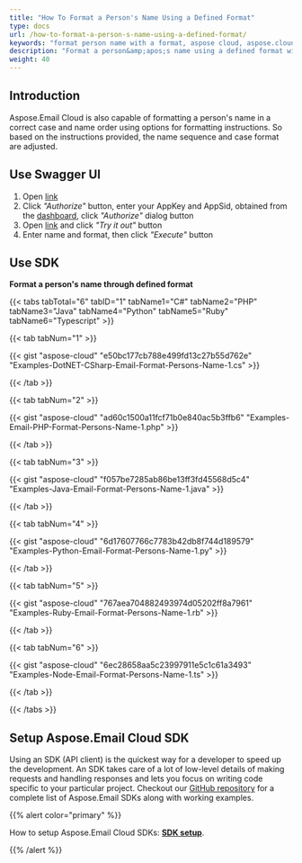 ```yaml
---
title: "How To Format a Person's Name Using a Defined Format"
type: docs
url: /how-to-format-a-person-s-name-using-a-defined-format/
keywords: "format person name with a format, aspose cloud, aspose.cloud "
description: "Format a person&amp;apos;s name using a defined format with Aspose.Email Cloud API. "
weight: 40
---
```


## **Introduction**
Aspose.Email Cloud is also capable of formatting a person's name in a correct case and name order using options for formatting instructions. So based on the instructions provided, the name sequence and case format are adjusted.
## **Use Swagger UI**
1. Open [link](https://apireference.aspose.cloud/email/)
1. Click *"Authorize"* button, enter your AppKey and AppSid, obtained from the [dashboard](https://dashboard.aspose.cloud/), click *"Authorize"* dialog button
1. Open [link](https://apireference.aspose.cloud/email/#/AiName/AiNameFormat) and click *"Try it out"* button
1. Enter name and format, then click *"Execute"* button
## **Use SDK**
**Format a person's name through defined format**

{{< tabs tabTotal="6" tabID="1" tabName1="C#" tabName2="PHP" tabName3="Java" tabName4="Python" tabName5="Ruby" tabName6="Typescript" >}}

{{< tab tabNum="1" >}}

{{< gist "aspose-cloud" "e50bc177cb788e499fd13c27b55d762e" "Examples-DotNET-CSharp-Email-Format-Persons-Name-1.cs" >}}

{{< /tab >}}

{{< tab tabNum="2" >}}

{{< gist "aspose-cloud" "ad60c1500a11fcf71b0e840ac5b3ffb6" "Examples-Email-PHP-Format-Persons-Name-1.php" >}}

{{< /tab >}}

{{< tab tabNum="3" >}}

{{< gist "aspose-cloud" "f057be7285ab86be13ff3fd45568d5c4" "Examples-Java-Email-Format-Persons-Name-1.java" >}}

{{< /tab >}}

{{< tab tabNum="4" >}}

{{< gist "aspose-cloud" "6d17607766c7783b42db8f744d189579" "Examples-Python-Email-Format-Persons-Name-1.py" >}}

{{< /tab >}}

{{< tab tabNum="5" >}}

{{< gist "aspose-cloud" "767aea704882493974d05202ff8a7961" "Examples-Ruby-Email-Format-Persons-Name-1.rb" >}}

{{< /tab >}}

{{< tab tabNum="6" >}}

{{< gist "aspose-cloud" "6ec28658aa5c23997911e5c1c61a3493" "Examples-Node-Email-Format-Persons-Name-1.ts" >}}

{{< /tab >}}

{{< /tabs >}}
## **Setup Aspose.Email Cloud SDK**
Using an SDK (API client) is the quickest way for a developer to speed up the development. An SDK takes care of a lot of low-level details of making requests and handling responses and lets you focus on writing code specific to your particular project. Checkout our [GitHub repository](https://github.com/aspose-email-cloud) for a complete list of Aspose.Email SDKs along with working examples.

{{% alert color="primary" %}} 

How to setup Aspose.Email Cloud SDKs: [**SDK setup**](/sdk-setup/).

{{% /alert %}}
